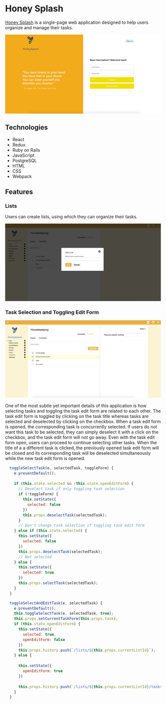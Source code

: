 # Honey Splash
[Honey Splash](https://honey-splash.herokuapp.com) is a single-page web application designed to help users organize and manage their tasks.

![Image of Splash Page](splash-page.png)

## Technologies
* React
* Redux
* Ruby on Rails
* JavaScript
* PostgreSQL
* HTML
* CSS
* Webpack

## Features
### Lists
Users can create lists, using which they can organize their tasks.

![Screenshot of lsit form modal](/public/list-modal.png)

### Task Selection and Toggling Edit Form

![Screenshot of task toggling](/public/toggle-task.png)

One of the most subtle yet important details of this application is how selecting tasks and toggling the task edit form are related to each other.  The task edit form is toggled by clicking on the task title whereas tasks are selected and deselected by clicking on the checkbox. When a task edit form is opened, the corresponding task is concurrently selected.  If users do not want this task to be selected, they can simply deselect it with a click on the checkbox, and the task edit form will not go away.  Even with the task edit form open, users can proceed to continue selecting other tasks.  When the title of a a different task is clicked, the previously opened task edit form will be closed and its corresponding task will be deselected simultaneously while the new task edit form is opened.


```javascript
  toggleSelectTask(e, selectedTask, toggleForm) {
    e.preventDefault();

    if (this.state.selected && !this.state.openEditForm) {
      // Deselect task if only toggling task selection
      if (!toggleForm) {
        this.setState({
          selected: false
        })
        this.props.deselectTask(selectedTask);
      }
      // Don't change task selection if toggling task edit form
    } else if (this.state.selected) {
      this.setState({
        selected: false
      })
      this.props.deselectTask(selectedTask);
      // Not selected
    } else { 
      this.setState({
        selected: true
      })
      this.props.selectTask(selectedTask);
    }
  }
```

```javascript
  toggleSelectAndEditTask(e, selectedTask) {
    e.preventDefault();
    this.toggleSelectTask(e, selectedTask, true);
    this.props.setCurrentTaskForm(this.props.task);
    if (this.state.openEditForm) {
      this.setState({
        selected: true,
        openEditForm: false
      })
      this.props.history.push(`/lists/${this.props.currentListId}`);
    } else {

      this.setState({
        openEditForm: true
      })

      this.props.history.push(`/lists/${this.props.currentListId}/tasks/${this.props.task.id}`);
    }
  }
```
